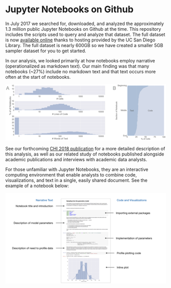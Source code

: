 # Jupyter Notebooks on Github
In July 2017 we searched for, downloaded, and analyzed the approximately 1.3
million public Jupyter Notebooks on Github at the time. This repository includes
the scripts used to query and analyze that dataset. The full dataset is now 
[available online](https://library.ucsd.edu/dc/collection/bb6931851t) thanks to 
hosting provided by the UC San Diego Library. The full dataset is nearly 600GB 
so we have created a smaller 5GB sampler dataset for you to get started.

In our analysis, we looked primarily at how notebooks employ narrative (operationalized as
markdown text). Our main finding was that many notebooks (~27%) include no
markdown text and that text occurs more often at the start of notebooks.

![Many notebooks have little explanatory text](imgs/result.png)

See our forthcoming [CHI 2018 publication](http://adamrule.com/files/papers/chi_2018_computational_notebooks_camera_ready.pdf) for a more detailed description of this
analysis, as well as our related study of notebooks published alongside
academic publications and interviews with academic data analysts.

For those unfamiliar with Jupyter Notebooks, they are an interactive computing
environment that enable analysts to combine code, visualizations, and text in a
single, easily shared document. See the example of a notebook below:

![Example Jupyter Notebook](imgs/example_notebook.png)
